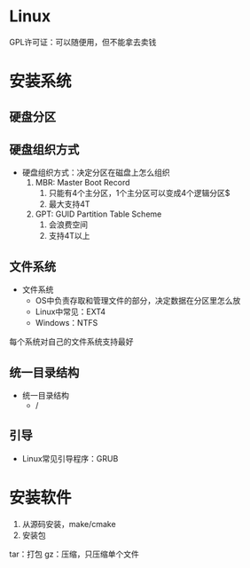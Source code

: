 # Linux

GPL许可证：可以随便用，但不能拿去卖钱

# 安装系统

## 硬盘分区

## 硬盘组织方式

- 硬盘组织方式：决定分区在磁盘上怎么组织
	1. MBR: Master Boot Record
		1. 只能有4个主分区，1个主分区可以变成4个逻辑分区$
		2. 最大支持4T
	2. GPT: GUID Partition Table Scheme
		1. 会浪费空间
		2. 支持4T以上


## 文件系统

- 文件系统
	- OS中负责存取和管理文件的部分，决定数据在分区里怎么放
	- Linux中常见：EXT4
	- Windows：NTFS

每个系统对自己的文件系统支持最好
## 统一目录结构

- 统一目录结构
	- /

## 引导

- Linux常见引导程序：GRUB

# 安装软件

1. 从源码安装，make/cmake
2. 安装包

tar：打包
gz：压缩，只压缩单个文件